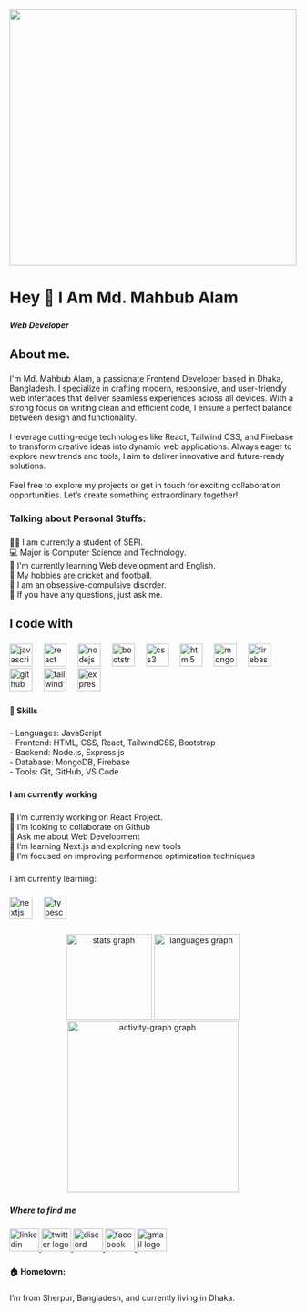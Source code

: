 <div align="center">
  <img  src="https://github.com/mahbubdev1/mahbubdev1/blob/main/final-banner.png?raw=true" style="height: 450px; width: 100%;"  />
</div>

###

<h1 align="left">Hey 👋 I Am Md. Mahbub Alam</h1>

###

<h5 align="left">Web Developer</h5>

###

<h2 align="left">About me.</h2>

###

<p align="left">I'm Md. Mahbub Alam,  a passionate Frontend Developer based in Dhaka, Bangladesh. I specialize in crafting modern, responsive, and user-friendly web interfaces that deliver seamless experiences across all devices. With a strong focus on writing clean and efficient code, I ensure a perfect balance between design and functionality.<br><br>I leverage cutting-edge technologies like React, Tailwind CSS, and Firebase to transform creative ideas into dynamic web applications. Always eager to explore new trends and tools, I aim to deliver innovative and future-ready solutions.<br><br>Feel free to explore my projects or get in touch for exciting collaboration opportunities. Let’s create something extraordinary together!</p>

###

<h3 align="left">Talking about Personal Stuffs:</h3>

###

<p align="left">👨‍🏛 I am currently a student of SEPI.<br>💻 Major is Computer Science and Technology.<br>🌱 I'm currently learning Web development and English.<br>🤔 My hobbies are cricket and football.<br>💼 I am an obsessive-compulsive disorder.<br>💬 If you have any questions, just ask me.</p>

###

<h2 align="left">I code with</h2>

###

<div align="left">
  <img src="https://cdn.jsdelivr.net/gh/devicons/devicon/icons/javascript/javascript-original.svg" height="40" alt="javascript logo"  />
  <img width="12" />
  <img src="https://cdn.jsdelivr.net/gh/devicons/devicon/icons/react/react-original.svg" height="40" alt="react logo"  />
  <img width="12" />
  <img src="https://cdn.jsdelivr.net/gh/devicons/devicon/icons/nodejs/nodejs-original.svg" height="40" alt="nodejs logo"  />
  <img width="12" />
  <img src="https://cdn.jsdelivr.net/gh/devicons/devicon/icons/bootstrap/bootstrap-original.svg" height="40" alt="bootstrap logo"  />
  <img width="12" />
  <img src="https://cdn.jsdelivr.net/gh/devicons/devicon/icons/css3/css3-original.svg" height="40" alt="css3 logo"  />
  <img width="12" />
  <img src="https://cdn.jsdelivr.net/gh/devicons/devicon/icons/html5/html5-original.svg" height="40" alt="html5 logo"  />
  <img width="12" />
  <img src="https://cdn.jsdelivr.net/gh/devicons/devicon/icons/mongodb/mongodb-original.svg" height="40" alt="mongodb logo"  />
  <img width="12" />
  <img src="https://cdn.jsdelivr.net/gh/devicons/devicon/icons/firebase/firebase-plain.svg" height="40" alt="firebase logo"  />
  <img width="12" />
  <img src="https://cdn.jsdelivr.net/gh/devicons/devicon/icons/github/github-original.svg" height="40" alt="github logo"  />
  <img width="12" />
  <img src="https://cdn.jsdelivr.net/gh/devicons/devicon/icons/tailwindcss/tailwindcss-original-wordmark.svg" height="40" alt="tailwindcss logo"  />
  <img width="12" />
  <img src="https://cdn.jsdelivr.net/gh/devicons/devicon/icons/express/express-original.svg" height="40" alt="express logo"  />
</div>

###

<h4 align="left">🔧 Skills</h4>

###

<p align="left">- Languages: JavaScript<br>- Frontend: HTML, CSS, React, TailwindCSS, Bootstrap<br>- Backend: Node.js, Express.js<br>- Database: MongoDB, Firebase<br>- Tools: Git, GitHub, VS Code</p>

###

<h4 align="left">I am currently working</h4>

###

<p align="left">🔭 I’m currently working on React Project.<br>👯 I’m looking to collaborate on Github<br>💬 Ask me about Web Development<br>🌱 I’m learning Next.js and exploring new tools<br>🚀 I’m focused on improving performance optimization techniques</p>

###

<p align="left">I am currently learning:</p>

###

<div align="left">
  <img src="https://img.shields.io/badge/Next.js-000000?logo=nextdotjs&logoColor=white&style=for-the-badge" height="40" alt="nextjs logo"  />
  <img width="12" />
  <img src="https://img.shields.io/badge/TypeScript-3178C6?logo=typescript&logoColor=white&style=for-the-badge" height="40" alt="typescript logo"  />
</div>

###

<div align="center">
  <img src="https://github-readme-stats.vercel.app/api?username=mahbubdev1&hide_title=false&hide_rank=false&show_icons=true&include_all_commits=true&count_private=true&disable_animations=false&theme=dracula&locale=en&hide_border=false&order=1" height="150" alt="stats graph"  />
  <img src="https://github-readme-stats.vercel.app/api/top-langs?username=mahbubdev1&locale=en&hide_title=false&layout=compact&card_width=320&langs_count=5&theme=dracula&hide_border=false&order=2" height="150" alt="languages graph"  />
  <img src="https://github-readme-activity-graph.vercel.app/graph?username=mahbubdev1&radius=16&theme=react&area=true&order=5" height="300" alt="activity-graph graph"  />
</div>

###

<h5 align="left"></h5>

###

<h5 align="left">Where to find me</h5>

###

<div align="left">
  <a href="https://www.linkedin.com/in/mdmahbubalamantor" target="_blank">
    <img src="https://raw.githubusercontent.com/maurodesouza/profile-readme-generator/master/src/assets/icons/social/linkedin/default.svg" width="52" height="40" alt="linkedin logo"  />
  </a>
  <a href="https://x.com/mahbub8340" target="_blank">
    <img src="https://raw.githubusercontent.com/maurodesouza/profile-readme-generator/master/src/assets/icons/social/twitter/default.svg" width="52" height="40" alt="twitter logo"  />
  </a>
  <a href="https://discord.com/mahbub0279" target="_blank">
    <img src="https://raw.githubusercontent.com/maurodesouza/profile-readme-generator/master/src/assets/icons/social/discord/default.svg" width="52" height="40" alt="discord logo"  />
  </a>
  <a href="https://www.facebook.com/mahabub.bsc.7" target="_blank">
    <img src="https://raw.githubusercontent.com/maurodesouza/profile-readme-generator/master/src/assets/icons/social/facebook/default.svg" width="52" height="40" alt="facebook logo"  />
  </a>
  <a href="https://mail.google.com" target="_blank">
    <img src="https://raw.githubusercontent.com/maurodesouza/profile-readme-generator/master/src/assets/icons/social/gmail/default.svg" width="52" height="40" alt="gmail logo"  />
  </a>
</div>

###

<h4 align="left">🏠 Hometown:</h4>

###

<p align="left">I’m from Sherpur, Bangladesh, and currently living in Dhaka.</p>

###
